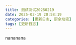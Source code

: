 ```yaml
---
title: 测试测试20250219
date: 2025-02-19 20:58:19
categories: [更新日志, 厨余垃圾]
tags: [更新日志]
---
```


nananana
